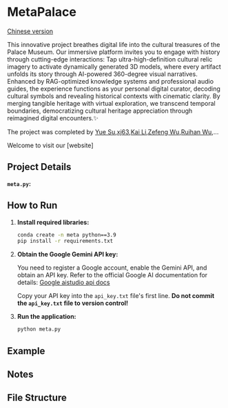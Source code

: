 # MetaPalace
[Chinese version](readme.md)

This innovative project breathes digital life into the cultural treasures of the Palace Museum. Our immersive platform invites you to engage with history through cutting-edge interactions: Tap ultra-high-definition cultural relic imagery to activate dynamically generated 3D models, where every artifact unfolds its story through AI-powered 360-degree visual narratives. Enhanced by RAG-optimized knowledge systems and professional audio guides, the experience functions as your personal digital curator, decoding cultural symbols and revealing historical contexts with cinematic clarity. By merging tangible heritage with virtual exploration, we transcend temporal boundaries, democratizing cultural heritage appreciation through reimagined digital encounters.✨

The project was completed by [Yue Su](https://selen-suyue.github.io),[xj63](https://github.com/xj63),[Kai Li](https://github.com/wink-snow),[Zefeng Wu](https://github.com/windansnowman),[Ruihan Wu](https://github.com/cool-chicken),...

Welcome to visit our [website]

## Project Details


 **`meta.py`:** 

## How to Run

1. **Install required libraries:**

    ```bash
    conda create -n meta python==3.9
    pip install -r requirements.txt 
    ```

2. **Obtain the Google Gemini API key:**

    You need to register a Google account, enable the Gemini API, and obtain an API key. Refer to the official Google AI documentation for details: [Google aistudio api docs](https://aistudio.google.com/apikey)


    Copy your API key into the `api_key.txt` file's first line. **Do not commit the `api_key.txt` file to version control!**

4. **Run the application:**

    ```bash
    python meta.py
    ```



## Example



## Notes



## File Structure
